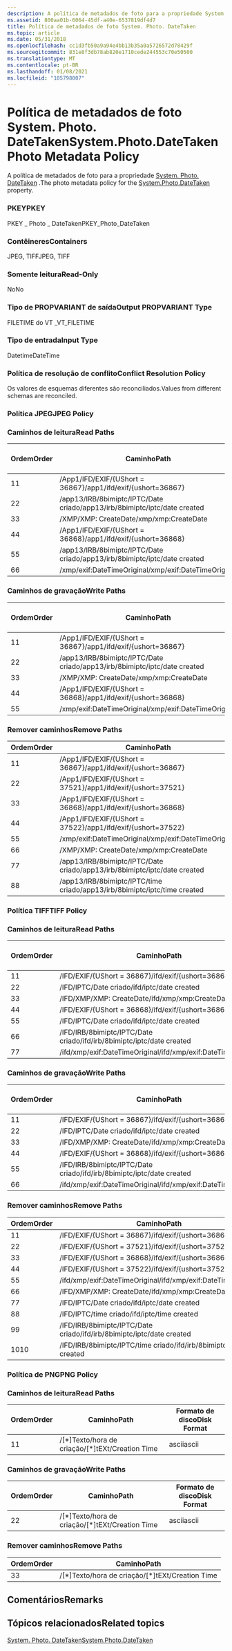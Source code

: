 ```yaml
---
description: A política de metadados de foto para a propriedade System. Photo. DateTaken.
ms.assetid: 800aa01b-6064-45df-a40e-6537819df4d7
title: Política de metadados de foto System. Photo. DateTaken
ms.topic: article
ms.date: 05/31/2018
ms.openlocfilehash: cc1d3fb50a9a94e4bb13b35a0a5726572d78429f
ms.sourcegitcommit: 831e8f3db78ab820e1710cede244553c70e50500
ms.translationtype: MT
ms.contentlocale: pt-BR
ms.lasthandoff: 01/08/2021
ms.locfileid: "105798007"
---
```

# <a name="systemphotodatetaken-photo-metadata-policy"></a><span data-ttu-id="a4e00-103">Política de metadados de foto System. Photo. DateTaken</span><span class="sxs-lookup"><span data-stu-id="a4e00-103">System.Photo.DateTaken Photo Metadata Policy</span></span>

<span data-ttu-id="a4e00-104">A política de metadados de foto para a propriedade [System. Photo. DateTaken](../properties/props-system-photo-datetaken.md) .</span><span class="sxs-lookup"><span data-stu-id="a4e00-104">The photo metadata policy for the [System.Photo.DateTaken](../properties/props-system-photo-datetaken.md) property.</span></span>

### <a name="pkey"></a><span data-ttu-id="a4e00-105">PKEY</span><span class="sxs-lookup"><span data-stu-id="a4e00-105">PKEY</span></span>

<span data-ttu-id="a4e00-106">PKEY \_ Photo \_ DateTaken</span><span class="sxs-lookup"><span data-stu-id="a4e00-106">PKEY\_Photo\_DateTaken</span></span>

### <a name="containers"></a><span data-ttu-id="a4e00-107">Contêineres</span><span class="sxs-lookup"><span data-stu-id="a4e00-107">Containers</span></span>

<span data-ttu-id="a4e00-108">JPEG, TIFF</span><span class="sxs-lookup"><span data-stu-id="a4e00-108">JPEG, TIFF</span></span>

### <a name="read-only"></a><span data-ttu-id="a4e00-109">Somente leitura</span><span class="sxs-lookup"><span data-stu-id="a4e00-109">Read-Only</span></span>

<span data-ttu-id="a4e00-110">No</span><span class="sxs-lookup"><span data-stu-id="a4e00-110">No</span></span>

### <a name="output-propvariant-type"></a><span data-ttu-id="a4e00-111">Tipo de PROPVARIANT de saída</span><span class="sxs-lookup"><span data-stu-id="a4e00-111">Output PROPVARIANT Type</span></span>

<span data-ttu-id="a4e00-112">FILETIME do VT \_</span><span class="sxs-lookup"><span data-stu-id="a4e00-112">VT\_FILETIME</span></span>

### <a name="input-type"></a><span data-ttu-id="a4e00-113">Tipo de entrada</span><span class="sxs-lookup"><span data-stu-id="a4e00-113">Input Type</span></span>

<span data-ttu-id="a4e00-114">Datetime</span><span class="sxs-lookup"><span data-stu-id="a4e00-114">DateTime</span></span>

### <a name="conflict-resolution-policy"></a><span data-ttu-id="a4e00-115">Política de resolução de conflito</span><span class="sxs-lookup"><span data-stu-id="a4e00-115">Conflict Resolution Policy</span></span>

<span data-ttu-id="a4e00-116">Os valores de esquemas diferentes são reconciliados.</span><span class="sxs-lookup"><span data-stu-id="a4e00-116">Values from different schemas are reconciled.</span></span>

### <a name="jpeg-policy"></a><span data-ttu-id="a4e00-117">Política JPEG</span><span class="sxs-lookup"><span data-stu-id="a4e00-117">JPEG Policy</span></span>

### <a name="read-paths"></a><span data-ttu-id="a4e00-118">Caminhos de leitura</span><span class="sxs-lookup"><span data-stu-id="a4e00-118">Read Paths</span></span>



| <span data-ttu-id="a4e00-119">Ordem</span><span class="sxs-lookup"><span data-stu-id="a4e00-119">Order</span></span> | <span data-ttu-id="a4e00-120">Caminho</span><span class="sxs-lookup"><span data-stu-id="a4e00-120">Path</span></span>                                  | <span data-ttu-id="a4e00-121">Formato de disco</span><span class="sxs-lookup"><span data-stu-id="a4e00-121">Disk Format</span></span> |
|-------|---------------------------------------|-------------|
| <span data-ttu-id="a4e00-122">1</span><span class="sxs-lookup"><span data-stu-id="a4e00-122">1</span></span>     | <span data-ttu-id="a4e00-123">/App1/IFD/EXIF/{UShort = 36867}</span><span class="sxs-lookup"><span data-stu-id="a4e00-123">/app1/ifd/exif/{ushort=36867}</span></span>         | <span data-ttu-id="a4e00-124">ascii</span><span class="sxs-lookup"><span data-stu-id="a4e00-124">ascii</span></span>       |
| <span data-ttu-id="a4e00-125">2</span><span class="sxs-lookup"><span data-stu-id="a4e00-125">2</span></span>     | <span data-ttu-id="a4e00-126">/app13/IRB/8bimiptc/IPTC/Date criado</span><span class="sxs-lookup"><span data-stu-id="a4e00-126">/app13/irb/8bimiptc/iptc/date created</span></span> | <span data-ttu-id="a4e00-127">Unicode</span><span class="sxs-lookup"><span data-stu-id="a4e00-127">unicode</span></span>     |
| <span data-ttu-id="a4e00-128">3</span><span class="sxs-lookup"><span data-stu-id="a4e00-128">3</span></span>     | <span data-ttu-id="a4e00-129">/XMP/XMP: CreateDate</span><span class="sxs-lookup"><span data-stu-id="a4e00-129">/xmp/xmp:CreateDate</span></span>                   | <span data-ttu-id="a4e00-130">Unicode</span><span class="sxs-lookup"><span data-stu-id="a4e00-130">unicode</span></span>     |
| <span data-ttu-id="a4e00-131">4</span><span class="sxs-lookup"><span data-stu-id="a4e00-131">4</span></span>     | <span data-ttu-id="a4e00-132">/App1/IFD/EXIF/{UShort = 36868}</span><span class="sxs-lookup"><span data-stu-id="a4e00-132">/app1/ifd/exif/{ushort=36868}</span></span>         | <span data-ttu-id="a4e00-133">ascii</span><span class="sxs-lookup"><span data-stu-id="a4e00-133">ascii</span></span>       |
| <span data-ttu-id="a4e00-134">5</span><span class="sxs-lookup"><span data-stu-id="a4e00-134">5</span></span>     | <span data-ttu-id="a4e00-135">/app13/IRB/8bimiptc/IPTC/Date criado</span><span class="sxs-lookup"><span data-stu-id="a4e00-135">/app13/irb/8bimiptc/iptc/date created</span></span> | <span data-ttu-id="a4e00-136">Unicode</span><span class="sxs-lookup"><span data-stu-id="a4e00-136">unicode</span></span>     |
| <span data-ttu-id="a4e00-137">6</span><span class="sxs-lookup"><span data-stu-id="a4e00-137">6</span></span>     | <span data-ttu-id="a4e00-138">/xmp/exif:DateTimeOriginal</span><span class="sxs-lookup"><span data-stu-id="a4e00-138">/xmp/exif:DateTimeOriginal</span></span>            | <span data-ttu-id="a4e00-139">Unicode</span><span class="sxs-lookup"><span data-stu-id="a4e00-139">unicode</span></span>     |



 

### <a name="write-paths"></a><span data-ttu-id="a4e00-140">Caminhos de gravação</span><span class="sxs-lookup"><span data-stu-id="a4e00-140">Write Paths</span></span>



| <span data-ttu-id="a4e00-141">Ordem</span><span class="sxs-lookup"><span data-stu-id="a4e00-141">Order</span></span> | <span data-ttu-id="a4e00-142">Caminho</span><span class="sxs-lookup"><span data-stu-id="a4e00-142">Path</span></span>                                  | <span data-ttu-id="a4e00-143">Formato de disco</span><span class="sxs-lookup"><span data-stu-id="a4e00-143">Disk Format</span></span> |
|-------|---------------------------------------|-------------|
| <span data-ttu-id="a4e00-144">1</span><span class="sxs-lookup"><span data-stu-id="a4e00-144">1</span></span>     | <span data-ttu-id="a4e00-145">/App1/IFD/EXIF/{UShort = 36867}</span><span class="sxs-lookup"><span data-stu-id="a4e00-145">/app1/ifd/exif/{ushort=36867}</span></span>         | <span data-ttu-id="a4e00-146">ascii</span><span class="sxs-lookup"><span data-stu-id="a4e00-146">ascii</span></span>       |
| <span data-ttu-id="a4e00-147">2</span><span class="sxs-lookup"><span data-stu-id="a4e00-147">2</span></span>     | <span data-ttu-id="a4e00-148">/app13/IRB/8bimiptc/IPTC/Date criado</span><span class="sxs-lookup"><span data-stu-id="a4e00-148">/app13/irb/8bimiptc/iptc/date created</span></span> | <span data-ttu-id="a4e00-149">Unicode</span><span class="sxs-lookup"><span data-stu-id="a4e00-149">unicode</span></span>     |
| <span data-ttu-id="a4e00-150">3</span><span class="sxs-lookup"><span data-stu-id="a4e00-150">3</span></span>     | <span data-ttu-id="a4e00-151">/XMP/XMP: CreateDate</span><span class="sxs-lookup"><span data-stu-id="a4e00-151">/xmp/xmp:CreateDate</span></span>                   | <span data-ttu-id="a4e00-152">Unicode</span><span class="sxs-lookup"><span data-stu-id="a4e00-152">unicode</span></span>     |
| <span data-ttu-id="a4e00-153">4</span><span class="sxs-lookup"><span data-stu-id="a4e00-153">4</span></span>     | <span data-ttu-id="a4e00-154">/App1/IFD/EXIF/{UShort = 36868}</span><span class="sxs-lookup"><span data-stu-id="a4e00-154">/app1/ifd/exif/{ushort=36868}</span></span>         | <span data-ttu-id="a4e00-155">ascii</span><span class="sxs-lookup"><span data-stu-id="a4e00-155">ascii</span></span>       |
| <span data-ttu-id="a4e00-156">5</span><span class="sxs-lookup"><span data-stu-id="a4e00-156">5</span></span>     | <span data-ttu-id="a4e00-157">/xmp/exif:DateTimeOriginal</span><span class="sxs-lookup"><span data-stu-id="a4e00-157">/xmp/exif:DateTimeOriginal</span></span>            | <span data-ttu-id="a4e00-158">Unicode</span><span class="sxs-lookup"><span data-stu-id="a4e00-158">unicode</span></span>     |



 

### <a name="remove-paths"></a><span data-ttu-id="a4e00-159">Remover caminhos</span><span class="sxs-lookup"><span data-stu-id="a4e00-159">Remove Paths</span></span>



| <span data-ttu-id="a4e00-160">Ordem</span><span class="sxs-lookup"><span data-stu-id="a4e00-160">Order</span></span> | <span data-ttu-id="a4e00-161">Caminho</span><span class="sxs-lookup"><span data-stu-id="a4e00-161">Path</span></span>                                  |
|-------|---------------------------------------|
| <span data-ttu-id="a4e00-162">1</span><span class="sxs-lookup"><span data-stu-id="a4e00-162">1</span></span>     | <span data-ttu-id="a4e00-163">/App1/IFD/EXIF/{UShort = 36867}</span><span class="sxs-lookup"><span data-stu-id="a4e00-163">/app1/ifd/exif/{ushort=36867}</span></span>         |
| <span data-ttu-id="a4e00-164">2</span><span class="sxs-lookup"><span data-stu-id="a4e00-164">2</span></span>     | <span data-ttu-id="a4e00-165">/App1/IFD/EXIF/{UShort = 37521}</span><span class="sxs-lookup"><span data-stu-id="a4e00-165">/app1/ifd/exif/{ushort=37521}</span></span>         |
| <span data-ttu-id="a4e00-166">3</span><span class="sxs-lookup"><span data-stu-id="a4e00-166">3</span></span>     | <span data-ttu-id="a4e00-167">/App1/IFD/EXIF/{UShort = 36868}</span><span class="sxs-lookup"><span data-stu-id="a4e00-167">/app1/ifd/exif/{ushort=36868}</span></span>         |
| <span data-ttu-id="a4e00-168">4</span><span class="sxs-lookup"><span data-stu-id="a4e00-168">4</span></span>     | <span data-ttu-id="a4e00-169">/App1/IFD/EXIF/{UShort = 37522}</span><span class="sxs-lookup"><span data-stu-id="a4e00-169">/app1/ifd/exif/{ushort=37522}</span></span>         |
| <span data-ttu-id="a4e00-170">5</span><span class="sxs-lookup"><span data-stu-id="a4e00-170">5</span></span>     | <span data-ttu-id="a4e00-171">/xmp/exif:DateTimeOriginal</span><span class="sxs-lookup"><span data-stu-id="a4e00-171">/xmp/exif:DateTimeOriginal</span></span>            |
| <span data-ttu-id="a4e00-172">6</span><span class="sxs-lookup"><span data-stu-id="a4e00-172">6</span></span>     | <span data-ttu-id="a4e00-173">/XMP/XMP: CreateDate</span><span class="sxs-lookup"><span data-stu-id="a4e00-173">/xmp/xmp:CreateDate</span></span>                   |
| <span data-ttu-id="a4e00-174">7</span><span class="sxs-lookup"><span data-stu-id="a4e00-174">7</span></span>     | <span data-ttu-id="a4e00-175">/app13/IRB/8bimiptc/IPTC/Date criado</span><span class="sxs-lookup"><span data-stu-id="a4e00-175">/app13/irb/8bimiptc/iptc/date created</span></span> |
| <span data-ttu-id="a4e00-176">8</span><span class="sxs-lookup"><span data-stu-id="a4e00-176">8</span></span>     | <span data-ttu-id="a4e00-177">/app13/IRB/8bimiptc/IPTC/time criado</span><span class="sxs-lookup"><span data-stu-id="a4e00-177">/app13/irb/8bimiptc/iptc/time created</span></span> |



 

### <a name="tiff-policy"></a><span data-ttu-id="a4e00-178">Política TIFF</span><span class="sxs-lookup"><span data-stu-id="a4e00-178">TIFF Policy</span></span>

### <a name="read-paths"></a><span data-ttu-id="a4e00-179">Caminhos de leitura</span><span class="sxs-lookup"><span data-stu-id="a4e00-179">Read Paths</span></span>



| <span data-ttu-id="a4e00-180">Ordem</span><span class="sxs-lookup"><span data-stu-id="a4e00-180">Order</span></span> | <span data-ttu-id="a4e00-181">Caminho</span><span class="sxs-lookup"><span data-stu-id="a4e00-181">Path</span></span>                                | <span data-ttu-id="a4e00-182">Formato de disco</span><span class="sxs-lookup"><span data-stu-id="a4e00-182">Disk Format</span></span> |
|-------|-------------------------------------|-------------|
| <span data-ttu-id="a4e00-183">1</span><span class="sxs-lookup"><span data-stu-id="a4e00-183">1</span></span>     | <span data-ttu-id="a4e00-184">/IFD/EXIF/{UShort = 36867}</span><span class="sxs-lookup"><span data-stu-id="a4e00-184">/ifd/exif/{ushort=36867}</span></span>            | <span data-ttu-id="a4e00-185">ascii</span><span class="sxs-lookup"><span data-stu-id="a4e00-185">ascii</span></span>       |
| <span data-ttu-id="a4e00-186">2</span><span class="sxs-lookup"><span data-stu-id="a4e00-186">2</span></span>     | <span data-ttu-id="a4e00-187">/IFD/IPTC/Date criado</span><span class="sxs-lookup"><span data-stu-id="a4e00-187">/ifd/iptc/date created</span></span>              | <span data-ttu-id="a4e00-188">Unicode</span><span class="sxs-lookup"><span data-stu-id="a4e00-188">unicode</span></span>     |
| <span data-ttu-id="a4e00-189">3</span><span class="sxs-lookup"><span data-stu-id="a4e00-189">3</span></span>     | <span data-ttu-id="a4e00-190">/IFD/XMP/XMP: CreateDate</span><span class="sxs-lookup"><span data-stu-id="a4e00-190">/ifd/xmp/xmp:CreateDate</span></span>             | <span data-ttu-id="a4e00-191">Unicode</span><span class="sxs-lookup"><span data-stu-id="a4e00-191">unicode</span></span>     |
| <span data-ttu-id="a4e00-192">4</span><span class="sxs-lookup"><span data-stu-id="a4e00-192">4</span></span>     | <span data-ttu-id="a4e00-193">/IFD/EXIF/{UShort = 36868}</span><span class="sxs-lookup"><span data-stu-id="a4e00-193">/ifd/exif/{ushort=36868}</span></span>            | <span data-ttu-id="a4e00-194">ascii</span><span class="sxs-lookup"><span data-stu-id="a4e00-194">ascii</span></span>       |
| <span data-ttu-id="a4e00-195">5</span><span class="sxs-lookup"><span data-stu-id="a4e00-195">5</span></span>     | <span data-ttu-id="a4e00-196">/IFD/IPTC/Date criado</span><span class="sxs-lookup"><span data-stu-id="a4e00-196">/ifd/iptc/date created</span></span>              | <span data-ttu-id="a4e00-197">Unicode</span><span class="sxs-lookup"><span data-stu-id="a4e00-197">unicode</span></span>     |
| <span data-ttu-id="a4e00-198">6</span><span class="sxs-lookup"><span data-stu-id="a4e00-198">6</span></span>     | <span data-ttu-id="a4e00-199">/IFD/IRB/8bimiptc/IPTC/Date criado</span><span class="sxs-lookup"><span data-stu-id="a4e00-199">/ifd/irb/8bimiptc/iptc/date created</span></span> | <span data-ttu-id="a4e00-200">Unicode</span><span class="sxs-lookup"><span data-stu-id="a4e00-200">unicode</span></span>     |
| <span data-ttu-id="a4e00-201">7</span><span class="sxs-lookup"><span data-stu-id="a4e00-201">7</span></span>     | <span data-ttu-id="a4e00-202">/ifd/xmp/exif:DateTimeOriginal</span><span class="sxs-lookup"><span data-stu-id="a4e00-202">/ifd/xmp/exif:DateTimeOriginal</span></span>      | <span data-ttu-id="a4e00-203">Unicode</span><span class="sxs-lookup"><span data-stu-id="a4e00-203">unicode</span></span>     |



 

### <a name="write-paths"></a><span data-ttu-id="a4e00-204">Caminhos de gravação</span><span class="sxs-lookup"><span data-stu-id="a4e00-204">Write Paths</span></span>



| <span data-ttu-id="a4e00-205">Ordem</span><span class="sxs-lookup"><span data-stu-id="a4e00-205">Order</span></span> | <span data-ttu-id="a4e00-206">Caminho</span><span class="sxs-lookup"><span data-stu-id="a4e00-206">Path</span></span>                                | <span data-ttu-id="a4e00-207">Formato de disco</span><span class="sxs-lookup"><span data-stu-id="a4e00-207">Disk Format</span></span> |
|-------|-------------------------------------|-------------|
| <span data-ttu-id="a4e00-208">1</span><span class="sxs-lookup"><span data-stu-id="a4e00-208">1</span></span>     | <span data-ttu-id="a4e00-209">/IFD/EXIF/{UShort = 36867}</span><span class="sxs-lookup"><span data-stu-id="a4e00-209">/ifd/exif/{ushort=36867}</span></span>            | <span data-ttu-id="a4e00-210">ascii</span><span class="sxs-lookup"><span data-stu-id="a4e00-210">ascii</span></span>       |
| <span data-ttu-id="a4e00-211">2</span><span class="sxs-lookup"><span data-stu-id="a4e00-211">2</span></span>     | <span data-ttu-id="a4e00-212">/IFD/IPTC/Date criado</span><span class="sxs-lookup"><span data-stu-id="a4e00-212">/ifd/iptc/date created</span></span>              | <span data-ttu-id="a4e00-213">Unicode</span><span class="sxs-lookup"><span data-stu-id="a4e00-213">unicode</span></span>     |
| <span data-ttu-id="a4e00-214">3</span><span class="sxs-lookup"><span data-stu-id="a4e00-214">3</span></span>     | <span data-ttu-id="a4e00-215">/IFD/XMP/XMP: CreateDate</span><span class="sxs-lookup"><span data-stu-id="a4e00-215">/ifd/xmp/xmp:CreateDate</span></span>             | <span data-ttu-id="a4e00-216">Unicode</span><span class="sxs-lookup"><span data-stu-id="a4e00-216">unicode</span></span>     |
| <span data-ttu-id="a4e00-217">4</span><span class="sxs-lookup"><span data-stu-id="a4e00-217">4</span></span>     | <span data-ttu-id="a4e00-218">/IFD/EXIF/{UShort = 36868}</span><span class="sxs-lookup"><span data-stu-id="a4e00-218">/ifd/exif/{ushort=36868}</span></span>            | <span data-ttu-id="a4e00-219">ascii</span><span class="sxs-lookup"><span data-stu-id="a4e00-219">ascii</span></span>       |
| <span data-ttu-id="a4e00-220">5</span><span class="sxs-lookup"><span data-stu-id="a4e00-220">5</span></span>     | <span data-ttu-id="a4e00-221">/IFD/IRB/8bimiptc/IPTC/Date criado</span><span class="sxs-lookup"><span data-stu-id="a4e00-221">/ifd/irb/8bimiptc/iptc/date created</span></span> | <span data-ttu-id="a4e00-222">Unicode</span><span class="sxs-lookup"><span data-stu-id="a4e00-222">unicode</span></span>     |
| <span data-ttu-id="a4e00-223">6</span><span class="sxs-lookup"><span data-stu-id="a4e00-223">6</span></span>     | <span data-ttu-id="a4e00-224">/ifd/xmp/exif:DateTimeOriginal</span><span class="sxs-lookup"><span data-stu-id="a4e00-224">/ifd/xmp/exif:DateTimeOriginal</span></span>      | <span data-ttu-id="a4e00-225">Unicode</span><span class="sxs-lookup"><span data-stu-id="a4e00-225">unicode</span></span>     |



 

### <a name="remove-paths"></a><span data-ttu-id="a4e00-226">Remover caminhos</span><span class="sxs-lookup"><span data-stu-id="a4e00-226">Remove Paths</span></span>



| <span data-ttu-id="a4e00-227">Ordem</span><span class="sxs-lookup"><span data-stu-id="a4e00-227">Order</span></span> | <span data-ttu-id="a4e00-228">Caminho</span><span class="sxs-lookup"><span data-stu-id="a4e00-228">Path</span></span>                                |
|-------|-------------------------------------|
| <span data-ttu-id="a4e00-229">1</span><span class="sxs-lookup"><span data-stu-id="a4e00-229">1</span></span>     | <span data-ttu-id="a4e00-230">/IFD/EXIF/{UShort = 36867}</span><span class="sxs-lookup"><span data-stu-id="a4e00-230">/ifd/exif/{ushort=36867}</span></span>            |
| <span data-ttu-id="a4e00-231">2</span><span class="sxs-lookup"><span data-stu-id="a4e00-231">2</span></span>     | <span data-ttu-id="a4e00-232">/IFD/EXIF/{UShort = 37521}</span><span class="sxs-lookup"><span data-stu-id="a4e00-232">/ifd/exif/{ushort=37521}</span></span>            |
| <span data-ttu-id="a4e00-233">3</span><span class="sxs-lookup"><span data-stu-id="a4e00-233">3</span></span>     | <span data-ttu-id="a4e00-234">/IFD/EXIF/{UShort = 36868}</span><span class="sxs-lookup"><span data-stu-id="a4e00-234">/ifd/exif/{ushort=36868}</span></span>            |
| <span data-ttu-id="a4e00-235">4</span><span class="sxs-lookup"><span data-stu-id="a4e00-235">4</span></span>     | <span data-ttu-id="a4e00-236">/IFD/EXIF/{UShort = 37522}</span><span class="sxs-lookup"><span data-stu-id="a4e00-236">/ifd/exif/{ushort=37522}</span></span>            |
| <span data-ttu-id="a4e00-237">5</span><span class="sxs-lookup"><span data-stu-id="a4e00-237">5</span></span>     | <span data-ttu-id="a4e00-238">/ifd/xmp/exif:DateTimeOriginal</span><span class="sxs-lookup"><span data-stu-id="a4e00-238">/ifd/xmp/exif:DateTimeOriginal</span></span>      |
| <span data-ttu-id="a4e00-239">6</span><span class="sxs-lookup"><span data-stu-id="a4e00-239">6</span></span>     | <span data-ttu-id="a4e00-240">/IFD/XMP/XMP: CreateDate</span><span class="sxs-lookup"><span data-stu-id="a4e00-240">/ifd/xmp/xmp:CreateDate</span></span>             |
| <span data-ttu-id="a4e00-241">7</span><span class="sxs-lookup"><span data-stu-id="a4e00-241">7</span></span>     | <span data-ttu-id="a4e00-242">/IFD/IPTC/Date criado</span><span class="sxs-lookup"><span data-stu-id="a4e00-242">/ifd/iptc/date created</span></span>              |
| <span data-ttu-id="a4e00-243">8</span><span class="sxs-lookup"><span data-stu-id="a4e00-243">8</span></span>     | <span data-ttu-id="a4e00-244">/IFD/IPTC/time criado</span><span class="sxs-lookup"><span data-stu-id="a4e00-244">/ifd/iptc/time created</span></span>              |
| <span data-ttu-id="a4e00-245">9</span><span class="sxs-lookup"><span data-stu-id="a4e00-245">9</span></span>     | <span data-ttu-id="a4e00-246">/IFD/IRB/8bimiptc/IPTC/Date criado</span><span class="sxs-lookup"><span data-stu-id="a4e00-246">/ifd/irb/8bimiptc/iptc/date created</span></span> |
| <span data-ttu-id="a4e00-247">10</span><span class="sxs-lookup"><span data-stu-id="a4e00-247">10</span></span>    | <span data-ttu-id="a4e00-248">/IFD/IRB/8bimiptc/IPTC/time criado</span><span class="sxs-lookup"><span data-stu-id="a4e00-248">/ifd/irb/8bimiptc/iptc/time created</span></span> |



 

### <a name="png-policy"></a><span data-ttu-id="a4e00-249">Política de PNG</span><span class="sxs-lookup"><span data-stu-id="a4e00-249">PNG Policy</span></span>

### <a name="read-paths"></a><span data-ttu-id="a4e00-250">Caminhos de leitura</span><span class="sxs-lookup"><span data-stu-id="a4e00-250">Read Paths</span></span>



| <span data-ttu-id="a4e00-251">Ordem</span><span class="sxs-lookup"><span data-stu-id="a4e00-251">Order</span></span> | <span data-ttu-id="a4e00-252">Caminho</span><span class="sxs-lookup"><span data-stu-id="a4e00-252">Path</span></span>                      | <span data-ttu-id="a4e00-253">Formato de disco</span><span class="sxs-lookup"><span data-stu-id="a4e00-253">Disk Format</span></span> |
|-------|---------------------------|-------------|
| <span data-ttu-id="a4e00-254">1</span><span class="sxs-lookup"><span data-stu-id="a4e00-254">1</span></span>     | <span data-ttu-id="a4e00-255">/\[\*\]Texto/hora de criação</span><span class="sxs-lookup"><span data-stu-id="a4e00-255">/\[\*\]tEXt/Creation Time</span></span> | <span data-ttu-id="a4e00-256">ascii</span><span class="sxs-lookup"><span data-stu-id="a4e00-256">ascii</span></span>       |



 

### <a name="write-paths"></a><span data-ttu-id="a4e00-257">Caminhos de gravação</span><span class="sxs-lookup"><span data-stu-id="a4e00-257">Write Paths</span></span>



| <span data-ttu-id="a4e00-258">Ordem</span><span class="sxs-lookup"><span data-stu-id="a4e00-258">Order</span></span> | <span data-ttu-id="a4e00-259">Caminho</span><span class="sxs-lookup"><span data-stu-id="a4e00-259">Path</span></span>                      | <span data-ttu-id="a4e00-260">Formato de disco</span><span class="sxs-lookup"><span data-stu-id="a4e00-260">Disk Format</span></span> |
|-------|---------------------------|-------------|
| <span data-ttu-id="a4e00-261">2</span><span class="sxs-lookup"><span data-stu-id="a4e00-261">2</span></span>     | <span data-ttu-id="a4e00-262">/\[\*\]Texto/hora de criação</span><span class="sxs-lookup"><span data-stu-id="a4e00-262">/\[\*\]tEXt/Creation Time</span></span> | <span data-ttu-id="a4e00-263">ascii</span><span class="sxs-lookup"><span data-stu-id="a4e00-263">ascii</span></span>       |



 

### <a name="remove-paths"></a><span data-ttu-id="a4e00-264">Remover caminhos</span><span class="sxs-lookup"><span data-stu-id="a4e00-264">Remove Paths</span></span>



| <span data-ttu-id="a4e00-265">Ordem</span><span class="sxs-lookup"><span data-stu-id="a4e00-265">Order</span></span> | <span data-ttu-id="a4e00-266">Caminho</span><span class="sxs-lookup"><span data-stu-id="a4e00-266">Path</span></span>                      |
|-------|---------------------------|
| <span data-ttu-id="a4e00-267">3</span><span class="sxs-lookup"><span data-stu-id="a4e00-267">3</span></span>     | <span data-ttu-id="a4e00-268">/\[\*\]Texto/hora de criação</span><span class="sxs-lookup"><span data-stu-id="a4e00-268">/\[\*\]tEXt/Creation Time</span></span> |



 

## <a name="remarks"></a><span data-ttu-id="a4e00-269">Comentários</span><span class="sxs-lookup"><span data-stu-id="a4e00-269">Remarks</span></span>

## <a name="related-topics"></a><span data-ttu-id="a4e00-270">Tópicos relacionados</span><span class="sxs-lookup"><span data-stu-id="a4e00-270">Related topics</span></span>

<dl> <dt>

[<span data-ttu-id="a4e00-271">System. Photo. DateTaken</span><span class="sxs-lookup"><span data-stu-id="a4e00-271">System.Photo.DateTaken</span></span>](../properties/props-system-photo-datetaken.md)
</dt> </dl>

 

 
